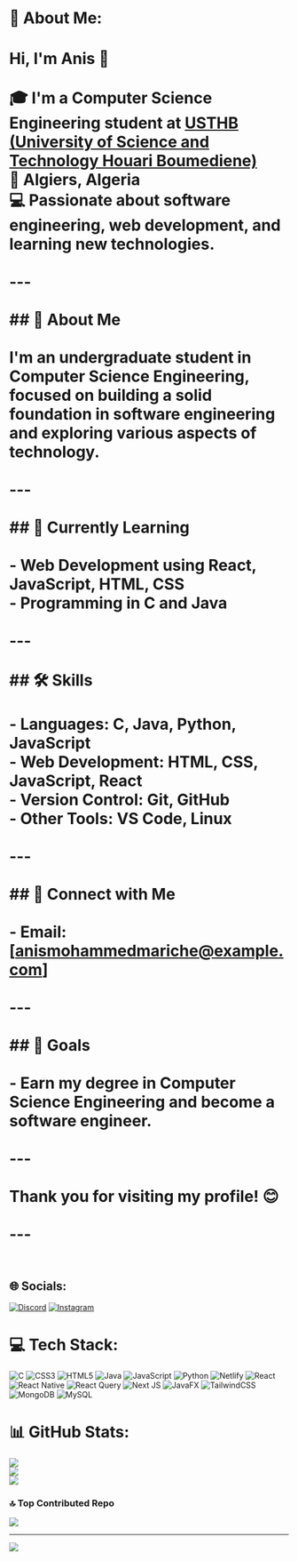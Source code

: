 # 💫 About Me:
# Hi, I'm Anis 👋<br><br>🎓 I'm a Computer Science Engineering student at [USTHB (University of Science and Technology Houari Boumediene)](https://www.usthb.dz/)  <br>📍 Algiers, Algeria  <br>💻 Passionate about software engineering, web development, and learning new technologies.  <br><br>---<br><br>## 🚀 About Me<br><br>I'm an undergraduate student in Computer Science Engineering, focused on building a solid foundation in software engineering and exploring various aspects of technology.<br><br>---<br><br>## 🌱 Currently Learning<br><br>- Web Development using React, JavaScript, HTML, CSS<br>- Programming in C and Java<br><br>---<br><br>## 🛠 Skills<br><br>- **Languages:** C, Java, Python, JavaScript<br>- **Web Development:** HTML, CSS, JavaScript, React<br>- **Version Control:** Git, GitHub<br>- **Other Tools:** VS Code, Linux  <br><br>---<br><br>## 🔗 Connect with Me<br><br>- Email: [anismohammedmariche@example.com]<br><br>---<br><br>## 🤔 Goals<br><br>- Earn my degree in Computer Science Engineering and become a software engineer.<br><br>---<br>  <br>Thank you for visiting my profile! 😊<br><br>---<br><br>


## 🌐 Socials:
[![Discord](https://img.shields.io/badge/Discord-%237289DA.svg?logo=discord&logoColor=white)](https://discord.gg/anis5890) [![Instagram](https://img.shields.io/badge/Instagram-%23E4405F.svg?logo=Instagram&logoColor=white)](https://instagram.com/anis_n005) 

# 💻 Tech Stack:
![C](https://img.shields.io/badge/c-%2300599C.svg?style=plastic&logo=c&logoColor=white) ![CSS3](https://img.shields.io/badge/css3-%231572B6.svg?style=plastic&logo=css3&logoColor=white) ![HTML5](https://img.shields.io/badge/html5-%23E34F26.svg?style=plastic&logo=html5&logoColor=white) ![Java](https://img.shields.io/badge/java-%23ED8B00.svg?style=plastic&logo=openjdk&logoColor=white) ![JavaScript](https://img.shields.io/badge/javascript-%23323330.svg?style=plastic&logo=javascript&logoColor=%23F7DF1E) ![Python](https://img.shields.io/badge/python-3670A0?style=plastic&logo=python&logoColor=ffdd54) ![Netlify](https://img.shields.io/badge/netlify-%23000000.svg?style=plastic&logo=netlify&logoColor=#00C7B7) ![React](https://img.shields.io/badge/react-%2320232a.svg?style=plastic&logo=react&logoColor=%2361DAFB) ![React Native](https://img.shields.io/badge/react_native-%2320232a.svg?style=plastic&logo=react&logoColor=%2361DAFB) ![React Query](https://img.shields.io/badge/-React%20Query-FF4154?style=plastic&logo=react%20query&logoColor=white) ![Next JS](https://img.shields.io/badge/Next-black?style=plastic&logo=next.js&logoColor=white) ![JavaFX](https://img.shields.io/badge/javafx-%23FF0000.svg?style=plastic&logo=javafx&logoColor=white) ![TailwindCSS](https://img.shields.io/badge/tailwindcss-%2338B2AC.svg?style=plastic&logo=tailwind-css&logoColor=white) ![MongoDB](https://img.shields.io/badge/MongoDB-%234ea94b.svg?style=plastic&logo=mongodb&logoColor=white) ![MySQL](https://img.shields.io/badge/mysql-4479A1.svg?style=plastic&logo=mysql&logoColor=white)
# 📊 GitHub Stats:
![](https://github-readme-stats.vercel.app/api?username=anisn00&theme=dark&hide_border=false&include_all_commits=false&count_private=false)<br/>
![](https://github-readme-streak-stats.herokuapp.com/?user=anisn00&theme=dark&hide_border=false)<br/>
![](https://github-readme-stats.vercel.app/api/top-langs/?username=anisn00&theme=dark&hide_border=false&include_all_commits=false&count_private=false&layout=compact)

### 🔝 Top Contributed Repo
![](https://github-contributor-stats.vercel.app/api?username=anisn00&limit=5&theme=dark&combine_all_yearly_contributions=true)

---
[![](https://visitcount.itsvg.in/api?id=anisn00&icon=9&color=0)](https://visitcount.itsvg.in)

<!-- Proudly created with GPRM ( https://gprm.itsvg.in ) -->
